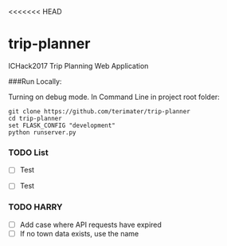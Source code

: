 <<<<<<< HEAD
# trip-planner
ICHack2017 Trip Planning Web Application


###Run Locally:

Turning on debug mode. In Command Line in project root folder:

    git clone https://github.com/terimater/trip-planner
    cd trip-planner
    set FLASK_CONFIG "development"
    python runserver.py

### TODO List

- [ ] Test
- [ ] Test


### TODO HARRY
- [ ] Add case where API requests have expired
- [ ] If no town data exists, use the name
